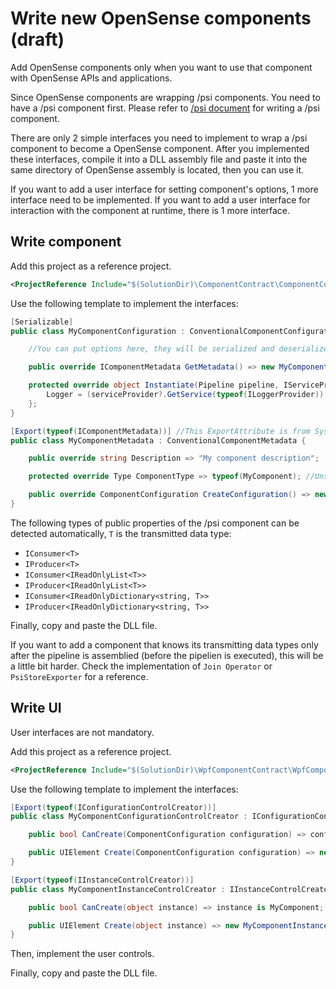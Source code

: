 # Write new OpenSense components (draft)

Add OpenSense components only when you want to use that component with OpenSense APIs and applications.

Since OpenSense components are wrapping /psi components.
You need to have a /psi component first. Please refer to [/psi document](https://github.com/microsoft/psi/wiki/Writing-Components) for writing a /psi component.

There are only 2 simple interfaces you need to implement to wrap a /psi component to become a OpenSense component.
After you implemented these interfaces, compile it into a DLL assembly file and paste it into the same directory of OpenSense assembly is located, then you can use it.

If you want to add a user interface for setting component's options, 1 more interface need to be implemented.
If you want to add a user interface for interaction with the component at runtime, there is 1 more interface.

## Write component

Add this project as a reference project.

```xml
<ProjectReference Include="$(SolutionDir)\ComponentContract\ComponentContract.csproj" />
```

Use the following template to implement the interfaces:

```C#
[Serializable]
public class MyComponentConfiguration : ConventionalComponentConfiguration {

    //You can put options here, they will be serialized and deserialized. A method SetProperty() is provided for triggering IPropertyChanged event if necessary.

    public override IComponentMetadata GetMetadata() => new MyComponentMetadata();

    protected override object Instantiate(Pipeline pipeline, IServiceProvider serviceProvider) => new MyComponent(pipeline) { 
        Logger = (serviceProvider?.GetService(typeof(ILoggerProvider)) as ILoggerProvider)?.CreateLogger(Name), //if you want a ILogger, then define a field Logger for /psi component.
    };
}

[Export(typeof(IComponentMetadata))] //This ExportAttribute is from System.Composition namespace, not System.ComponentModel.Composition
public class MyComponentMetadata : ConventionalComponentMetadata {

    public override string Description => "My component description";

    protected override Type ComponentType => typeof(MyComponent); //Unspecified generic types are not supported, set all generic parameters here.

    public override ComponentConfiguration CreateConfiguration() => new MyComponentConfiguration();
}
```

The following types of public properties of the /psi component can be detected automatically, `T` is the transmitted data type:

+ `IConsumer<T>`
+ `IProducer<T>`
+ `IConsumer<IReadOnlyList<T>>`
+ `IProducer<IReadOnlyList<T>>`
+ `IConsumer<IReadOnlyDictionary<string, T>>`
+ `IProducer<IReadOnlyDictionary<string, T>>`

Finally, copy and paste the DLL file.

If you want to add a component that knows its transmitting data types only after the pipeline is assemblied (before the pipelien is executed), this will be a little bit harder.
Check the implementation of `Join Operator` or `PsiStoreExporter` for a reference.

## Write UI

User interfaces are not mandatory.

Add this project as a reference project.

```xml
<ProjectReference Include="$(SolutionDir)\WpfComponentContract\WpfComponentContract.csproj" />
```

Use the following template to implement the interfaces:

```C#
[Export(typeof(IConfigurationControlCreator))]
public class MyComponentConfigurationControlCreator : IConfigurationControlCreator { //This is for modifing options of the component

    public bool CanCreate(ComponentConfiguration configuration) => configuration is MyComponentConfiguration;

    public UIElement Create(ComponentConfiguration configuration) => new MyComponentConfigurationControl() { DataContext = configuration };
}

[Export(typeof(IInstanceControlCreator))]
public class MyComponentInstanceControlCreator : IInstanceControlCreator { //This is for interacting with component instance when the pipeline is running.

    public bool CanCreate(object instance) => instance is MyComponent;

    public UIElement Create(object instance) => new MyComponentInstanceControl() { DataContext = instance }; //Implement IPropertyChanged in your /psi component if you want to reflect changes to the UI control.
}
```

Then, implement the user controls.

Finally, copy and paste the DLL file.

